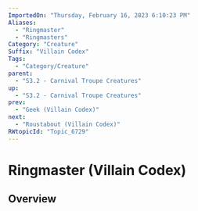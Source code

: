 ```yaml
---
ImportedOn: "Thursday, February 16, 2023 6:10:23 PM"
Aliases:
  - "Ringmaster"
  - "Ringmasters"
Category: "Creature"
Suffix: "Villain Codex"
Tags:
  - "Category/Creature"
parent:
  - "S3.2 - Carnival Troupe Creatures"
up:
  - "S3.2 - Carnival Troupe Creatures"
prev:
  - "Geek (Villain Codex)"
next:
  - "Roustabout (Villain Codex)"
RWtopicId: "Topic_6729"
---
```

# Ringmaster (Villain Codex)
## Overview
